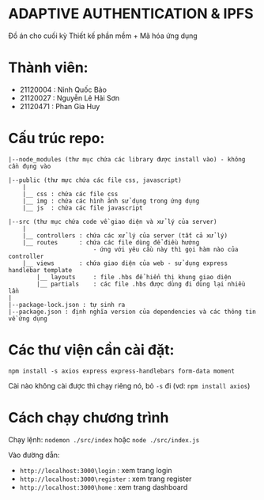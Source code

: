 # **ADAPTIVE AUTHENTICATION & IPFS**

Đồ án cho cuối kỳ Thiết kế phần mềm + Mã hóa ứng dụng

# Thành viên:

- 21120004 : Ninh Quốc Bảo
- 21120027 : Nguyễn Lê Hải Sơn
- 21120471 : Phan Gia Huy

# Cấu trúc repo:

```
|--node_modules (thư mục chứa các library được install vào) - không cần đụng vào

|--public (thư mực chứa các file css, javascript)
    |
    |__ css : chứa các file css
    |__ img : chứa các hình ảnh sử dụng trong ứng dụng
    |__ js  : chứa các file javascript

|--src (thư mục chứa code về giao diện và xử lý của server)
    |
    |__ controllers : chứa các xử lý của server (tất cả xử lý)
    |__ routes      : chứa các file dùng để điều hướng 
                        - ứng với yêu cầu này thì gọi hàm nào của controller
    |__ views       : chứa giao diện của web - sử dụng express handlebar template
        |__ layouts     : file .hbs để hiển thị khung giao diện
        |__ partials    : các file .hbs được dùng đi dùng lại nhiều lần
|
|--package-lock.json : tự sinh ra
|--package.json : định nghĩa version của dependencies và các thông tin về ứng dụng 
```

# Các thư viện cần cài đặt:

`npm install -s axios express express-handlebars form-data moment`

Cài nào không cài được thì chạy riêng nó, bỏ `-s` đi (vd: `npm install axios`)

# Cách chạy chương trình

Chạy lệnh: `nodemon ./src/index` hoặc `node ./src/index.js`

Vào đường dẫn: 
- `http://localhost:3000\login` : xem trang login
- `http://localhost:3000\register` : xem trang register
- `http://localhost:3000\home` : xem trang dashboard
